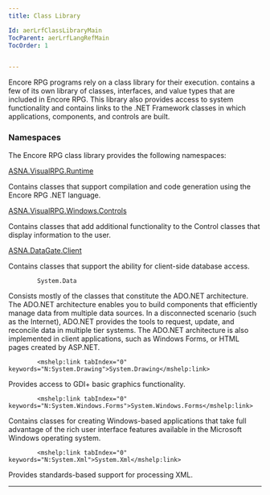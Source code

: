 ```yaml
---
title: Class Library

Id: aerLrfClassLibraryMain
TocParent: aerLrfLangRefMain
TocOrder: 1


---
```


Encore RPG programs rely on a class library for their execution. contains a few of its own library of classes, interfaces, and value types that are included in Encore RPG. This library also provides access to system functionality and contains links to the .NET Framework classes in which applications, components, and controls are built. 

### Namespaces
The Encore RPG class library provides the following namespaces:

[ASNA.VisualRPG.Runtime](aerLrfRuntimeNamespace.html)

Contains classes that support compilation and code generation using the
                Encore RPG .NET language.


[ASNA.VisualRPG.Windows.Controls](aerLrfVisualRPGWindowsControlNamespace.html)

Contains classes that add additional functionality to the Control classes that 	display information to the user.


[ASNA.DataGate.Client](../../DCS/_HTML/dcsDataGateClientNamespace.html)

Contains classes that support the ability for client-side database access.


            System.Data

Consists mostly of the classes that constitute the ADO.NET architecture. The ADO.NET architecture enables you
                to build components that efficiently manage data from multiple data
                sources.  In a disconnected scenario (such
                as the Internet), ADO.NET provides the tools to request, update, and reconcile data in multiple tier systems. 
                The ADO.NET architecture is also implemented in client applications, such as Windows Forms, or HTML pages created by ASP.NET.


            <mshelp:link tabIndex="0" keywords="N:System.Drawing">System.Drawing</mshelp:link>

Provides access to GDI+ basic graphics functionality.


            <mshelp:link tabIndex="0" keywords="N:System.Windows.Forms">System.Windows.Forms</mshelp:link>

Contains classes for creating Windows-based applications that take full advantage of the rich user interface
                features available in the Microsoft Windows operating system.


            <mshelp:link tabIndex="0" keywords="N:System.Xml">System.Xml</mshelp:link>

Provides standards-based support for processing XML.

---


